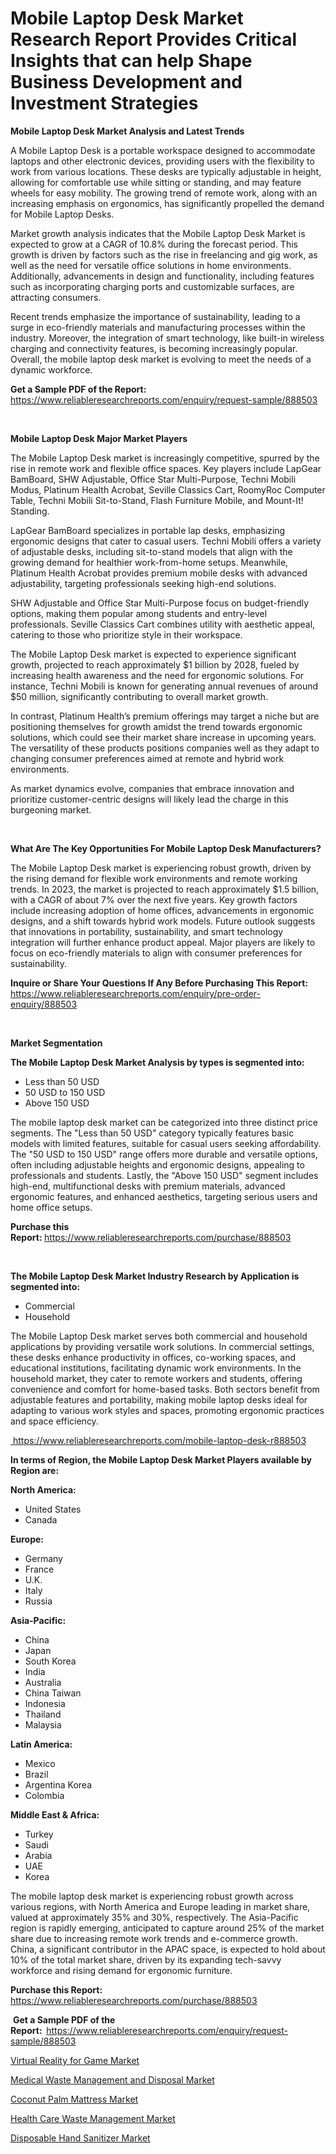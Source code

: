 <p><h1>Mobile Laptop Desk Market Research Report Provides Critical Insights that can help Shape Business Development and Investment Strategies</h1></p><p><strong>Mobile Laptop Desk Market Analysis and Latest Trends</strong></p>
<p><p>A Mobile Laptop Desk is a portable workspace designed to accommodate laptops and other electronic devices, providing users with the flexibility to work from various locations. These desks are typically adjustable in height, allowing for comfortable use while sitting or standing, and may feature wheels for easy mobility. The growing trend of remote work, along with an increasing emphasis on ergonomics, has significantly propelled the demand for Mobile Laptop Desks.</p><p>Market growth analysis indicates that the Mobile Laptop Desk Market is expected to grow at a CAGR of 10.8% during the forecast period. This growth is driven by factors such as the rise in freelancing and gig work, as well as the need for versatile office solutions in home environments. Additionally, advancements in design and functionality, including features such as incorporating charging ports and customizable surfaces, are attracting consumers.</p><p>Recent trends emphasize the importance of sustainability, leading to a surge in eco-friendly materials and manufacturing processes within the industry. Moreover, the integration of smart technology, like built-in wireless charging and connectivity features, is becoming increasingly popular. Overall, the mobile laptop desk market is evolving to meet the needs of a dynamic workforce.</p></p>
<p><strong>Get a Sample PDF of the Report:&nbsp;</strong> <a href="https://www.reliableresearchreports.com/enquiry/request-sample/888503?utm_campaign=11&utm_medium=2&utm_source=Github&utm_content=ia&utm_term=07022025&utm_id=mobile-laptop-desk">https://www.reliableresearchreports.com/enquiry/request-sample/888503</a></p>
<p>&nbsp;</p>
<p><strong>Mobile Laptop Desk Major Market Players</strong></p>
<p><p>The Mobile Laptop Desk market is increasingly competitive, spurred by the rise in remote work and flexible office spaces. Key players include LapGear BamBoard, SHW Adjustable, Office Star Multi-Purpose, Techni Mobili Modus, Platinum Health Acrobat, Seville Classics Cart, RoomyRoc Computer Table, Techni Mobili Sit-to-Stand, Flash Furniture Mobile, and Mount-It! Standing.</p><p>LapGear BamBoard specializes in portable lap desks, emphasizing ergonomic designs that cater to casual users. Techni Mobili offers a variety of adjustable desks, including sit-to-stand models that align with the growing demand for healthier work-from-home setups. Meanwhile, Platinum Health Acrobat provides premium mobile desks with advanced adjustability, targeting professionals seeking high-end solutions.</p><p>SHW Adjustable and Office Star Multi-Purpose focus on budget-friendly options, making them popular among students and entry-level professionals. Seville Classics Cart combines utility with aesthetic appeal, catering to those who prioritize style in their workspace. </p><p>The Mobile Laptop Desk market is expected to experience significant growth, projected to reach approximately $1 billion by 2028, fueled by increasing health awareness and the need for ergonomic solutions. For instance, Techni Mobili is known for generating annual revenues of around $50 million, significantly contributing to overall market growth. </p><p>In contrast, Platinum Health’s premium offerings may target a niche but are positioning themselves for growth amidst the trend towards ergonomic solutions, which could see their market share increase in upcoming years. The versatility of these products positions companies well as they adapt to changing consumer preferences aimed at remote and hybrid work environments. </p><p>As market dynamics evolve, companies that embrace innovation and prioritize customer-centric designs will likely lead the charge in this burgeoning market.</p></p>
<p>&nbsp;</p>
<p><strong>What Are The Key Opportunities For Mobile Laptop Desk Manufacturers?</strong></p>
<p><p>The Mobile Laptop Desk market is experiencing robust growth, driven by the rising demand for flexible work environments and remote working trends. In 2023, the market is projected to reach approximately $1.5 billion, with a CAGR of about 7% over the next five years. Key growth factors include increasing adoption of home offices, advancements in ergonomic designs, and a shift towards hybrid work models. Future outlook suggests that innovations in portability, sustainability, and smart technology integration will further enhance product appeal. Major players are likely to focus on eco-friendly materials to align with consumer preferences for sustainability.</p></p>
<p><strong>Inquire or Share Your Questions If Any Before Purchasing This Report:</strong> <a href="https://www.reliableresearchreports.com/enquiry/pre-order-enquiry/888503?utm_campaign=11&utm_medium=2&utm_source=Github&utm_content=ia&utm_term=07022025&utm_id=mobile-laptop-desk">https://www.reliableresearchreports.com/enquiry/pre-order-enquiry/888503</a></p>
<p>&nbsp;</p>
<p><strong>Market Segmentation</strong></p>
<p><strong>The Mobile Laptop Desk Market Analysis by types is segmented into:</strong></p>
<p><ul><li>Less than 50 USD</li><li>50 USD to 150 USD</li><li>Above 150 USD</li></ul></p>
<p><p>The mobile laptop desk market can be categorized into three distinct price segments. The "Less than 50 USD" category typically features basic models with limited features, suitable for casual users seeking affordability. The "50 USD to 150 USD" range offers more durable and versatile options, often including adjustable heights and ergonomic designs, appealing to professionals and students. Lastly, the "Above 150 USD" segment includes high-end, multifunctional desks with premium materials, advanced ergonomic features, and enhanced aesthetics, targeting serious users and home office setups.</p></p>
<p><strong>Purchase this Report:&nbsp;</strong><a href="https://www.reliableresearchreports.com/purchase/888503?utm_campaign=11&utm_medium=2&utm_source=Github&utm_content=ia&utm_term=07022025&utm_id=mobile-laptop-desk">https://www.reliableresearchreports.com/purchase/888503</a></p>
<p>&nbsp;</p>
<p><strong>The Mobile Laptop Desk Market Industry Research by Application is segmented into:</strong></p>
<p><ul><li>Commercial</li><li>Household</li></ul></p>
<p><p>The Mobile Laptop Desk market serves both commercial and household applications by providing versatile work solutions. In commercial settings, these desks enhance productivity in offices, co-working spaces, and educational institutions, facilitating dynamic work environments. In the household market, they cater to remote workers and students, offering convenience and comfort for home-based tasks. Both sectors benefit from adjustable features and portability, making mobile laptop desks ideal for adapting to various work styles and spaces, promoting ergonomic practices and space efficiency.</p></p>
<p><a href="https://www.reliableresearchreports.com/mobile-laptop-desk-r888503?utm_campaign=11&utm_medium=2&utm_source=Github&utm_content=ia&utm_term=07022025&utm_id=mobile-laptop-desk">&nbsp;https://www.reliableresearchreports.com/mobile-laptop-desk-r888503</a></p>
<p><strong>In terms of Region, the Mobile Laptop Desk Market Players available by Region are:</strong></p>
<p>
    <p> <strong> North America: </strong>
        <ul>
            <li>United States</li>
            <li>Canada</li>
        </ul>
        </p> 
    <p> <strong> Europe: </strong>
        <ul>
            <li>Germany</li>
            <li>France</li>
            <li>U.K.</li>
            <li>Italy</li>
            <li>Russia</li>
        </ul>
        </p> 
    <p> <strong> Asia-Pacific: </strong>
        <ul>
            <li>China</li>
            <li>Japan</li>
            <li>South Korea</li>
            <li>India</li>
            <li>Australia</li>
            <li>China Taiwan</li>
            <li>Indonesia</li>
            <li>Thailand</li>
            <li>Malaysia</li>
        </ul>
        </p> 
    <p> <strong> Latin America: </strong>
        <ul>
            <li>Mexico</li>
            <li>Brazil</li>
            <li>Argentina Korea</li>
            <li>Colombia</li>
        </ul>
        </p> 
    <p> <strong> Middle East & Africa: </strong>
        <ul>
            <li>Turkey</li>
            <li>Saudi</li>
            <li>Arabia</li>
            <li>UAE</li>
            <li>Korea</li>
        </ul>
    </p>
    </p>
<p><p>The mobile laptop desk market is experiencing robust growth across various regions, with North America and Europe leading in market share, valued at approximately 35% and 30%, respectively. The Asia-Pacific region is rapidly emerging, anticipated to capture around 25% of the market share due to increasing remote work trends and e-commerce growth. China, a significant contributor in the APAC space, is expected to hold about 10% of the total market share, driven by its expanding tech-savvy workforce and rising demand for ergonomic furniture.</p></p>
<p><strong>Purchase this Report: </strong><a href="https://www.reliableresearchreports.com/purchase/888503?utm_campaign=11&utm_medium=2&utm_source=Github&utm_content=ia&utm_term=07022025&utm_id=mobile-laptop-desk">https://www.reliableresearchreports.com/purchase/888503</a></p>
<p>&nbsp;<strong>Get a Sample PDF of the Report:&nbsp;&nbsp;</strong><a href="https://www.reliableresearchreports.com/enquiry/request-sample/888503?utm_campaign=11&utm_medium=2&utm_source=Github&utm_content=ia&utm_term=07022025&utm_id=mobile-laptop-desk">https://www.reliableresearchreports.com/enquiry/request-sample/888503</a></p>
<p><strong></strong></p>
<p><p><a href="https://github.com/amoakuolaopa/Market-Research-Report-List-1/blob/main/virtual-reality-for-game-market.md?utm_campaign=11&utm_medium=2&utm_source=Github&utm_content=ia&utm_term=07022025&utm_id=mobile-laptop-desk">Virtual Reality for Game Market</a></p><p><a href="https://github.com/tszkintruca/Market-Research-Report-List-1/blob/main/medical-waste-management-and-disposal-market.md?utm_campaign=11&utm_medium=2&utm_source=Github&utm_content=ia&utm_term=07022025&utm_id=mobile-laptop-desk">Medical Waste Management and Disposal Market</a></p><p><a href="https://github.com/ivvrgibi/Market-Research-Report-List-1/blob/main/coconut-palm-mattress-market.md?utm_campaign=11&utm_medium=2&utm_source=Github&utm_content=ia&utm_term=07022025&utm_id=mobile-laptop-desk">Coconut Palm Mattress Market</a></p><p><a href="https://github.com/abuugjetaj/Market-Research-Report-List-1/blob/main/health-care-waste-management-market.md?utm_campaign=11&utm_medium=2&utm_source=Github&utm_content=ia&utm_term=07022025&utm_id=mobile-laptop-desk">Health Care Waste Management Market</a></p><p><a href="https://github.com/aidelndasse/Market-Research-Report-List-1/blob/main/disposable-hand-sanitizer-market.md?utm_campaign=11&utm_medium=2&utm_source=Github&utm_content=ia&utm_term=07022025&utm_id=mobile-laptop-desk">Disposable Hand Sanitizer Market</a></p></p>